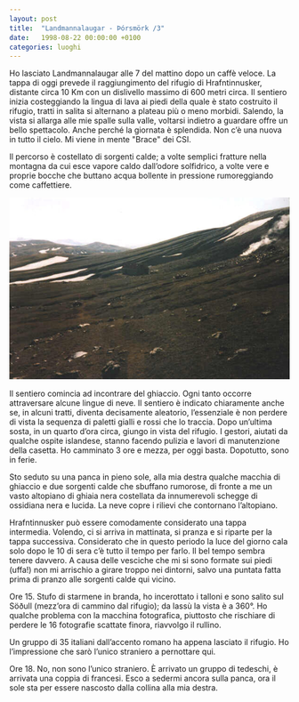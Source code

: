 ```yaml
---
layout: post
title:  "Landmannalaugar - Þórsmörk /3"
date:   1998-08-22 00:00:00 +0100
categories: luoghi
---
```

Ho lasciato Landmannalaugar alle 7 del mattino dopo un caffè veloce. La tappa di oggi prevede il raggiungimento del rifugio di Hrafntinnusker, distante circa 10 Km con un dislivello massimo di 600 metri circa. Il sentiero inizia costeggiando la lingua di lava ai piedi della quale è stato costruito il rifugio, tratti in salita si alternano a plateau più o meno morbidi. Salendo, la vista si allarga alle mie spalle sulla valle, voltarsi indietro a guardare offre un bello spettacolo. Anche perché la giornata è splendida. Non c’è una nuova in tutto il cielo. Mi viene in mente "Brace" dei CSI.

Il percorso è costellato di sorgenti calde; a volte semplici fratture nella montagna da cui esce vapore caldo dall’odore solfidrico, a volte vere e proprie bocche che buttano acqua bollente in pressione rumoreggiando come caffettiere.

![Hrafntinnusker](/uploads/2008/07/hrafn.jpg "Hrafntinnusker")

Il sentiero comincia ad incontrare del ghiaccio. Ogni tanto occorre attraversare alcune lingue di neve. Il sentiero è indicato chiaramente anche se, in alcuni tratti, diventa decisamente aleatorio, l’essenziale è non perdere di vista la sequenza di paletti gialli e rossi che lo traccia. Dopo un’ultima sosta, in un quarto d’ora circa, giungo in vista del rifugio. I gestori, aiutati da qualche ospite islandese, stanno facendo pulizia e lavori di manutenzione della casetta. Ho camminato 3 ore e mezza, per oggi basta. Dopotutto, sono in ferie.

Sto seduto su una panca in pieno sole, alla mia destra qualche macchia di ghiaccio e due sorgenti calde che sbuffano rumorose, di fronte a me un vasto altopiano di ghiaia nera costellata da innumerevoli schegge di ossidiana nera e lucida. La neve copre i rilievi che contornano l’altopiano.

Hrafntinnusker può essere comodamente considerato una tappa intermedia. Volendo, ci si arriva in mattinata, si pranza e si riparte per la tappa successiva. Considerato che in questo periodo la luce del giorno cala solo dopo le 10 di sera c’è tutto il tempo per farlo. Il bel tempo sembra tenere davvero. A causa delle vesciche che mi si sono formate sui piedi (uffa!) non mi arrischio a girare troppo nei dintorni, salvo una puntata fatta prima di pranzo alle sorgenti calde qui vicino.

Ore 15. Stufo di starmene in branda, ho incerottato i talloni e sono salito sul Söðull (mezz’ora di cammino dal rifugio); da lassù la vista è a 360°. Ho qualche problema con la macchina fotografica, piuttosto che rischiare di perdere le 16 fotografie scattate finora, riavvolgo il rullino.

Un gruppo di 35 italiani dall’accento romano ha appena lasciato il rifugio. Ho l’impressione che sarò l’unico straniero a pernottare qui.

Ore 18. No, non sono l’unico straniero. È arrivato un gruppo di tedeschi, è arrivata una coppia di francesi. Esco a sedermi ancora sulla panca, ora il sole sta per essere nascosto dalla collina alla mia destra.